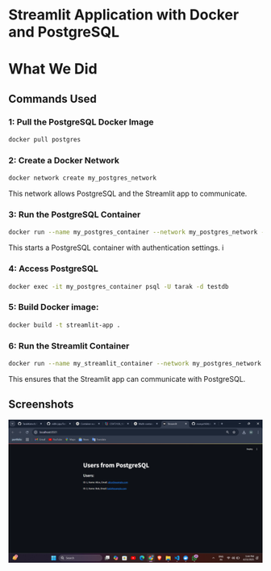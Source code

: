 # Streamlit Application with Docker and PostgreSQL
# What We Did


## Commands Used

 
### 1: Pull the PostgreSQL Docker Image
```sh
docker pull postgres
```

### 2: Create a Docker Network
```sh
docker network create my_postgres_network
```
This network allows PostgreSQL and the Streamlit app to communicate.

### 3: Run the PostgreSQL Container
```sh
docker run --name my_postgres_container --network my_postgres_network -e POSTGRES_USER=tarak -e POSTGRES_PASSWORD=secret -e POSTGRES_DB=testdb -p 5432:5432 -d postgres
```
This starts a PostgreSQL container with authentication settings.
i
### 4: Access PostgreSQL
```sh
docker exec -it my_postgres_container psql -U tarak -d testdb
```

### 5: Build Docker image:
```bash
docker build -t streamlit-app .
```

### 6: Run the Streamlit Container
```sh
docker run --name my_streamlit_container --network my_postgres_network -p 8501:8501 -d streamlit-app
```
This ensures that the Streamlit app can communicate with PostgreSQL.

## Screenshots
![Screenshot 1](https://github.com/manya1604/docker-lab/blob/main/Screenshot%202025-04-23%20174442.png)

